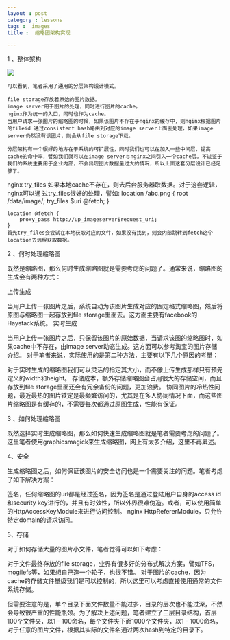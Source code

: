 ```yaml
---
layout : post
category : lessons
tags :  images
title :  缩略图架构实现

---
```



1 、整体架构



<img src="https://raw.github.com/siddontang/blog/master/asserts/thumbnail-architecture.png" />

    可以看到，笔者采用了通用的分层架构设计模式。
    
    file storage存放着原始的图片数据。
    image server用于图片的处理，同时进行图片的cache。
    nginx作为统一的入口，同时也作为cache。
    当用户请求一张图片的缩略图的时候，如果该图片不存在于nginx的缓存中，则nginx根据图片的fileid 通过consistent hash路由到对应的image server上面去处理，如果image server仍然没有该图片，则会从file storage下载。
    
    分层架构有一个很好的地方在于系统的可扩展性，同时我们也可以在加入一些中间层，提高cache的命中率，譬如我们就可以在image server与nginx之间引入一个cache层。不过鉴于我们的系统主要用于企业内部，不会出现图片数据量过大的情况，所以上面这套分层设计已经足够了。	

nginx try_files
    如果本地cache不存在，则去后台服务器取数据。对于这套逻辑，nginx可以通    过try_files很好的处理，譬如:
    location /abc.png {
        root /data/image/;
        try_files $uri @fetch;
    }
    
    location @fetch {
        proxy_pass http://up_imageserver$request_uri;
    }
    首先try_files会尝试在本地获取对应的文件，如果没有找到，则会内部跳转到fetch这个location去远程获取数据。

2 、何时处理缩略图

既然是缩略图，那么何时生成缩略图就是需要考虑的问题了。通常来说，缩略图的生成会有两种方式：

上传生成

当用户上传一张图片之后，系统自动为该图片生成对应的固定格式缩略图，然后将原图与缩略图一起存放到file storage里面去。这方面主要有facebook的Haystack系统。
实时生成

当用户上传一张图片之后，只保留该图片的原始数据，当请求该图的缩略图时，如果cache中不存在，由image server动态生成。这方面可以参考淘宝的图片存储介绍。
对于笔者来说，实际使用的是第二种方法，主要有以下几个原因的考量：

对于实时生成的缩略图我们可以灵活的指定其大小，而不像上传生成那样只有预先定义的width和height。
存储成本，额外存储缩略图会占用很大的存储空间，而且存放到file storage里面还会有冗余备份的问题，更加浪费。
协同图片的冷热性问题，最近最热的图片铁定是最频繁访问的，尤其是在多人协同情况下面，而这些图片缩略图是有缓存的，不需要每次都通过原图生成，性能有保证。


3 、如何处理缩略图

既然选择实时生成缩略图，那么如何快速生成缩略图就是笔者需要考虑的问题了。这里笔者使用graphicsmagick来生成缩略图，网上有太多介绍，这里不再累述。

4、安全

生成缩略图之后，如何保证该图片的安全访问也是一个需要关注的问题。笔者考虑了如下解决方案：

签名，任何缩略图的url都是经过签名，因为签名是通过登陆用户自身的access id和security key进行的，并且有时效性，所以外界很难伪造。或者，可以使用简单的HttpAccessKeyModule来进行访问控制。
nginx HttpRefererModule，只允许特定domain的请求访问。


5、存储

对于如何存储大量的图片小文件，笔者觉得可以如下考虑：

对于文件最终存放的file storage，业界有很多好的分布式解决方案，譬如TFS，mogilefs等，如果想自己造一个轮子，也很不错。
对于图片的cache，因为cache的存储文件量级我们是可以控制的，所以这里可以考虑直接使用通常的文件系统存储。

但需要注意的是，单个目录下面文件数量不能过多，目录的层次也不能过深，不然会导致很严重的性能瓶颈。为了解决上述问题，笔者建立了三层目录结构，首层100个文件夹，以1 - 100命名，每个文件夹下面1000个文件夹，以1 - 1000命名，对于任意的图片文件，根据其实际的文件名通过两次hash到特定的目录下。
	
	

